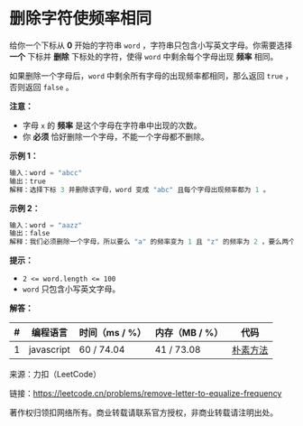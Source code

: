 # 删除字符使频率相同

给你一个下标从 **0** 开始的字符串 `word` ，字符串只包含小写英文字母。你需要选择 **一个** 下标并 **删除** 下标处的字符，使得 `word` 中剩余每个字母出现 **频率** 相同。

如果删除一个字母后，`word` 中剩余所有字母的出现频率都相同，那么返回 `true` ，否则返回 `false` 。

**注意：**

- 字母 `x` 的 **频率** 是这个字母在字符串中出现的次数。
- 你 **必须** 恰好删除一个字母，不能一个字母都不删除。

**示例 1：**

``` javascript
输入：word = "abcc"
输出：true
解释：选择下标 3 并删除该字母，word 变成 "abc" 且每个字母出现频率都为 1 。
```

**示例 2：**

``` javascript
输入：word = "aazz"
输出：false
解释：我们必须删除一个字母，所以要么 "a" 的频率变为 1 且 "z" 的频率为 2 ，要么两个字母频率反过来。所以不可能让剩余所有字母出现频率相同。
```

**提示：**

- `2 <= word.length <= 100`
- `word` 只包含小写英文字母。

**解答：**

**#**|**编程语言**|**时间（ms / %）**|**内存（MB / %）**|**代码**
--|--|--|--|--
1|javascript|60 / 74.04|41 / 73.08|[朴素方法](./javascript/ac_v1.js)

来源：力扣（LeetCode）

链接：https://leetcode.cn/problems/remove-letter-to-equalize-frequency

著作权归领扣网络所有。商业转载请联系官方授权，非商业转载请注明出处。
